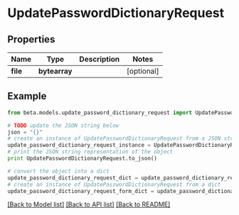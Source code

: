 # UpdatePasswordDictionaryRequest


## Properties
Name | Type | Description | Notes
------------ | ------------- | ------------- | -------------
**file** | **bytearray** |  | [optional] 

## Example

```python
from beta.models.update_password_dictionary_request import UpdatePasswordDictionaryRequest

# TODO update the JSON string below
json = "{}"
# create an instance of UpdatePasswordDictionaryRequest from a JSON string
update_password_dictionary_request_instance = UpdatePasswordDictionaryRequest.from_json(json)
# print the JSON string representation of the object
print UpdatePasswordDictionaryRequest.to_json()

# convert the object into a dict
update_password_dictionary_request_dict = update_password_dictionary_request_instance.to_dict()
# create an instance of UpdatePasswordDictionaryRequest from a dict
update_password_dictionary_request_form_dict = update_password_dictionary_request.from_dict(update_password_dictionary_request_dict)
```
[[Back to Model list]](../README.md#documentation-for-models) [[Back to API list]](../README.md#documentation-for-api-endpoints) [[Back to README]](../README.md)


